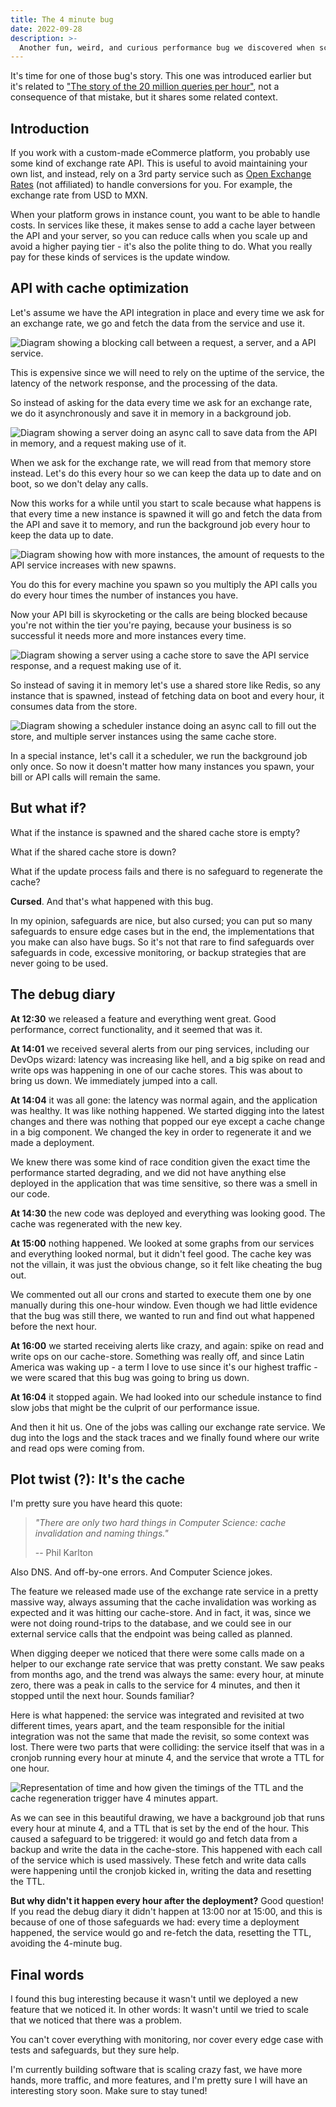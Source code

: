 ```yaml
---
title: The 4 minute bug
date: 2022-09-28
description: >-
  Another fun, weird, and curious performance bug we discovered when scaling an application.
---
```


It's time for one of those bug's story. This one was introduced earlier but it's related to ["The story of the 20 million queries per hour"](https://kinduff.com/2021/08/02/the-story-of-the-20-million-queries-per-hour/), not a consequence of that mistake, but it shares some related context.

## Introduction

If you work with a custom-made eCommerce platform, you probably use some kind of exchange rate API. This is useful to avoid maintaining your own list, and instead, rely on a 3rd party service such as [Open Exchange Rates](https://openexchangerates.org) (not affiliated) to handle conversions for you. For example, the exchange rate from USD to MXN.

When your platform grows in instance count, you want to be able to handle costs. In services like these, it makes sense to add a cache layer between the API and your server, so you can reduce calls when you scale up and avoid a higher paying tier - it's also the polite thing to do. What you really pay for these kinds of services is the update window.

## API with cache optimization

Let's assume we have the API integration in place and every time we ask for an exchange rate, we go and fetch the data from the service and use it.

![Diagram showing a blocking call between a request, a server, and a API service.](/assets/images/posts/4mb6.png)

This is expensive since we will need to rely on the uptime of the service, the latency of the network response, and the processing of the data.

So instead of asking for the data every time we ask for an exchange rate, we do it asynchronously and save it in memory in a background job.

![Diagram showing a server doing an async call to save data from the API in memory, and a request making use of it.](/assets/images/posts/4mb5.png)

When we ask for the exchange rate, we will read from that memory store instead. Let's do this every hour so we can keep the data up to date and on boot, so we don't delay any calls.

Now this works for a while until you start to scale because what happens is that every time a new instance is spawned it will go and fetch the data from the API and save it to memory, and run the background job every hour to keep the data up to date.

![Diagram showing how with more instances, the amount of requests to the API service increases with new spawns.](/assets/images/posts/4mb3.png)

You do this for every machine you spawn so you multiply the API calls you do every hour times the number of instances you have.

Now your API bill is skyrocketing or the calls are being blocked because you're not within the tier you're paying, because your business is so successful it needs more and more instances every time.

![Diagram showing a server using a cache store to save the API service response, and a request making use of it.](/assets/images/posts/4mb4.png)

So instead of saving it in memory let's use a shared store like Redis, so any instance that is spawned, instead of fetching data on boot and every hour, it consumes data from the store.

![Diagram showing a scheduler instance doing an async call to fill out the store, and multiple server instances using the same cache store.](/assets/images/posts/4mb2.png)

In a special instance, let's call it a scheduler, we run the background job only once. So now it doesn't matter how many instances you spawn, your bill or API calls will remain the same.

## But what if?

What if the instance is spawned and the shared cache store is empty?

What if the shared cache store is down?

What if the update process fails and there is no safeguard to regenerate the cache?

**Cursed**. And that's what happened with this bug.

In my opinion, safeguards are nice, but also cursed; you can put so many safeguards to ensure edge cases but in the end, the implementations that you make can also have bugs. So it's not that rare to find safeguards over safeguards in code, excessive monitoring, or backup strategies that are never going to be used.

## The debug diary

**At 12:30** we released a feature and everything went great. Good performance, correct functionality, and it seemed that was it.

**At 14:01** we received several alerts from our ping services, including our DevOps wizard: latency was increasing like hell, and a big spike on read and write ops was happening in one of our cache stores. This was about to bring us down. We immediately jumped into a call.

**At 14:04** it was all gone: the latency was normal again, and the application was healthy. It was like nothing happened. We started digging into the latest changes and there was nothing that popped our eye except a cache change in a big component. We changed the key in order to regenerate it and we made a deployment.

We knew there was some kind of race condition given the exact time the performance started degrading, and we did not have anything else deployed in the application that was time sensitive, so there was a smell in our code.

**At 14:30** the new code was deployed and everything was looking good. The cache was regenerated with the new key.

**At 15:00** nothing happened. We looked at some graphs from our services and everything looked normal, but it didn't feel good. The cache key was not the villain, it was just the obvious change, so it felt like cheating the bug out.

We commented out all our crons and started to execute them one by one manually during this one-hour window. Even though we had little evidence that the bug was still there, we wanted to run and find out what happened before the next hour.

**At 16:00** we started receiving alerts like crazy, and again: spike on read and write ops on our cache-store. Something was really off, and since Latin America was waking up - a term I love to use since it's our highest traffic - we were scared that this bug was going to bring us down.

**At 16:04** it stopped again. We had looked into our schedule instance to find slow jobs that might be the culprit of our performance issue.

And then it hit us. One of the jobs was calling our exchange rate service. We dug into the logs and the stack traces and we finally found where our write and read ops were coming from.

## Plot twist (?): It's the cache

I'm pretty sure you have heard this quote:

> _"There are only two hard things in Computer Science: cache invalidation and naming things."_
>
> -- Phil Karlton

Also DNS. And off-by-one errors. And Computer Science jokes.

The feature we released made use of the exchange rate service in a pretty massive way, always assuming that the cache invalidation was working as expected and it was hitting our cache-store. And in fact, it was, since we were not doing round-trips to the database, and we could see in our external service calls that the endpoint was being called as planned.

When digging deeper we noticed that there were some calls made on a helper to our exchange rate service that was pretty constant. We saw peaks from months ago, and the trend was always the same: every hour, at minute zero, there was a peak in calls to the service for 4 minutes, and then it stopped until the next hour. Sounds familiar?

Here is what happened: the service was integrated and revisited at two different times, years apart, and the team responsible for the initial integration was not the same that made the revisit, so some context was lost. There were two parts that were colliding: the service itself that was in a cronjob running every hour at minute 4, and the service that wrote a TTL for one hour.

![Representation of time and how given the timings of the TTL and the cache regeneration trigger have 4 minutes appart.](/assets/images/posts/4mb1.png)

As we can see in this beautiful drawing, we have a background job that runs every hour at minute 4, and a TTL that is set by the end of the hour. This caused a safeguard to be triggered: it would go and fetch data from a backup and write the data in the cache-store. This happened with each call of the service which is used massively. These fetch and write data calls were happening until the cronjob kicked in, writing the data and resetting the TTL.

**But why didn't it happen every hour after the deployment?** Good question! If you read the debug diary it didn't happen at 13:00 nor at 15:00, and this is because of one of those safeguards we had: every time a deployment happened, the service would go and re-fetch the data, resetting the TTL, avoiding the 4-minute bug.

## Final words

I found this bug interesting because it wasn't until we deployed a new feature that we noticed it. In other words: It wasn't until we tried to scale that we noticed that there was a problem.

You can't cover everything with monitoring, nor cover every edge case with tests and safeguards, but they sure help.

I'm currently building software that is scaling crazy fast, we have more hands, more traffic, and more features, and I'm pretty sure I will have an interesting story soon. Make sure to stay tuned!
